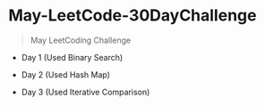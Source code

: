 # May-LeetCode-30DayChallenge



> May LeetCoding Challenge

- Day 1 (Used Binary Search)

- Day 2 (Used Hash Map)

- Day 3 (Used Iterative Comparison) 
